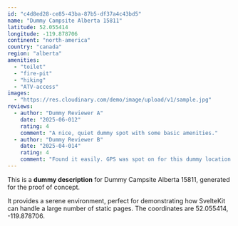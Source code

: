```yaml
---
id: "c4d8ed28-ce85-43ba-87b5-df37a4c43bd5"
name: "Dummy Campsite Alberta 15811"
latitude: 52.055414
longitude: -119.878706
continent: "north-america"
country: "canada"
region: "alberta"
amenities:
  - "toilet"
  - "fire-pit"
  - "hiking"
  - "ATV-access"
images:
  - "https://res.cloudinary.com/demo/image/upload/v1/sample.jpg"
reviews:
  - author: "Dummy Reviewer A"
    date: "2025-06-012"
    rating: 4
    comment: "A nice, quiet dummy spot with some basic amenities."
  - author: "Dummy Reviewer B"
    date: "2025-04-014"
    rating: 4
    comment: "Found it easily. GPS was spot on for this dummy location."
---
```


This is a **dummy description** for Dummy Campsite Alberta 15811, generated for the proof of concept.

It provides a serene environment, perfect for demonstrating how SvelteKit can handle a large number of static pages. The coordinates are 52.055414, -119.878706.
